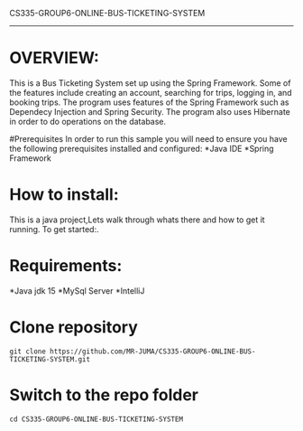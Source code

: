 CS335-GROUP6-ONLINE-BUS-TICKETING-SYSTEM
________________________________________

# OVERVIEW:

This is a Bus Ticketing System set up using the Spring Framework. Some of the features include creating an account, searching for trips, logging in, and booking trips. The program uses features of the Spring Framework such as Dependecy Injection and Spring Security. The program also uses Hibernate in order to do operations on the database.

#Prerequisites
In order to run this sample you will need to ensure you have the following prerequisites installed and configured:
*Java IDE
*Spring Framework

# How to install:
This is a java project,Lets walk through whats there and how to get it running. To get started:.

# Requirements:
*Java jdk 15 
*MySql Server
*IntelliJ

# Clone repository
```
git clone https://github.com/MR-JUMA/CS335-GROUP6-ONLINE-BUS-TICKETING-SYSTEM.git
```
# Switch to the repo folder
```
cd CS335-GROUP6-ONLINE-BUS-TICKETING-SYSTEM
```



   

